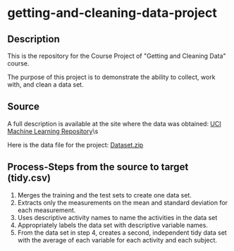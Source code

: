 # getting-and-cleaning-data-project

## Description

This is the repository for the Course Project of "Getting and Cleaning Data" course.

The purpose of this project is to demonstrate the ability to collect, work with, and clean a data set.
	
## Source

A full description is available at the site where the data was obtained: [UCI Machine Learning Repository](http://archive.ics.uci.edu/ml/datasets/Human+Activity+Recognition+Using+Smartphones)\s

Here is the data file for the project: [Dataset.zip](https://d396qusza40orc.cloudfront.net/getdata%2Fprojectfiles%2FUCI%20HAR%20Dataset.zip)

## Process-Steps from the source to target (tidy.csv)
1. Merges the training and the test sets to create one data set.
2. Extracts only the measurements on the mean and standard deviation for each measurement.
3. Uses descriptive activity names to name the activities in the data set
4. Appropriately labels the data set with descriptive variable names.
5. From the data set in step 4, creates a second, independent tidy data set with the average of each variable for each activity and each subject.